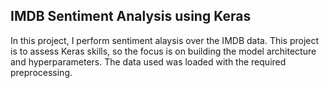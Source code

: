 ## IMDB Sentiment Analysis using Keras

In this project, I perform sentiment alaysis over the IMDB data.
This project is to assess Keras skills, so the focus is on building the model architecture and hyperparameters.
The data used was loaded with the required preprocessing.
